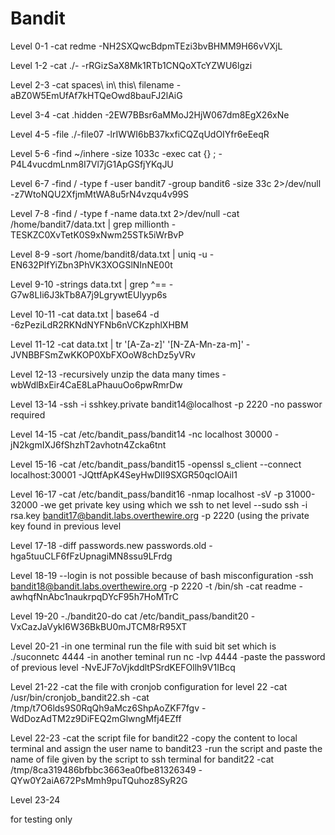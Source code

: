 # Bandit

Level 0-1
-cat redme
-NH2SXQwcBdpmTEzi3bvBHMM9H66vVXjL

Level 1-2
-cat ./-
-rRGizSaX8Mk1RTb1CNQoXTcYZWU6lgzi

Level 2-3
-cat spaces\ in\ this\ filename
-aBZ0W5EmUfAf7kHTQeOwd8bauFJ2lAiG

Level 3-4
-cat .hidden
-2EW7BBsr6aMMoJ2HjW067dm8EgX26xNe

Level 4-5
-file ./-file07
-lrIWWI6bB37kxfiCQZqUdOIYfr6eEeqR

Level 5-6
-find ~/inhere -size 1033c -exec cat {} \;
-P4L4vucdmLnm8I7Vl7jG1ApGSfjYKqJU

Level 6-7
-find / -type f -user bandit7 -group bandit6 -size 33c 2>/dev/null
-z7WtoNQU2XfjmMtWA8u5rN4vzqu4v99S

Level 7-8 
-find / -type f -name data.txt 2>/dev/null
-cat /home/bandit7/data.txt | grep millionth
-TESKZC0XvTetK0S9xNwm25STk5iWrBvP

Level 8-9
-sort /home/bandit8/data.txt | uniq -u
-EN632PlfYiZbn3PhVK3XOGSlNInNE00t

Level 9-10
-strings data.txt | grep ^==
-G7w8LIi6J3kTb8A7j9LgrywtEUlyyp6s

Level 10-11
-cat data.txt | base64 -d
-6zPeziLdR2RKNdNYFNb6nVCKzphlXHBM

Level 11-12
-cat data.txt  | tr '[A-Za-z]' '[N-ZA-Mn-za-m]'
-JVNBBFSmZwKKOP0XbFXOoW8chDz5yVRv

Level 12-13
-recursively unzip the data many times
-wbWdlBxEir4CaE8LaPhauuOo6pwRmrDw

Level 13-14
-ssh -i sshkey.private bandit14@localhost -p 2220
-no passwor required

Level 14-15
-cat /etc/bandit_pass/bandit14
-nc localhost 30000
-jN2kgmIXJ6fShzhT2avhotn4Zcka6tnt

Level 15-16
-cat /etc/bandit_pass/bandit15
-openssl s_client --connect localhost:30001
-JQttfApK4SeyHwDlI9SXGR50qclOAil1

Level 16-17
-cat /etc/bandit_pass/bandit16
-nmap localhost -sV -p 31000-32000
-we get private key using which we ssh to net level
--sudo ssh -i rsa.key bandit17@bandit.labs.overthewire.org -p 2220 (using the private key found in previous level

Level 17-18
-diff passwords.new passwords.old
-hga5tuuCLF6fFzUpnagiMN8ssu9LFrdg

Level 18-19
--login is not possible because of bash misconfiguration
-ssh bandit18@bandit.labs.overthewire.org -p 2220 -t /bin/sh
-cat readme
-awhqfNnAbc1naukrpqDYcF95h7HoMTrC 

Level 19-20
-./bandit20-do cat /etc/bandit_pass/bandit20
-VxCazJaVykI6W36BkBU0mJTCM8rR95XT

Level 20-21
-in one terminal run the file with suid bit set which is ./suconnetc 4444
-in another teminal run nc -lvp 4444
-paste the password of previous level
-NvEJF7oVjkddltPSrdKEFOllh9V1IBcq

Level 21-22
-cat the file with cronjob configuration for level 22
-cat /usr/bin/cronjob_bandit22.sh
-cat /tmp/t7O6lds9S0RqQh9aMcz6ShpAoZKF7fgv
-WdDozAdTM2z9DiFEQ2mGlwngMfj4EZff

Level 22-23
-cat the script file for bandit22
-copy the content to local terminal and assign the user name to bandit23
-run the script and paste the name of file given by the script to ssh terminal for bandit22
-cat /tmp/8ca319486bfbbc3663ea0fbe81326349
-QYw0Y2aiA672PsMmh9puTQuhoz8SyR2G

Level 23-24

for testing only

